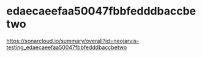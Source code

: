# edaecaeefaa50047fbbfedddbaccbetwo
https://sonarcloud.io/summary/overall?id=neojarvis-testing_edaecaeefaa50047fbbfedddbaccbetwo

